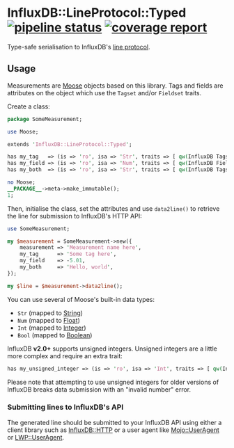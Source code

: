 # InfluxDB::LineProtocol::Typed [![pipeline status](https://gitlab.com/n7st/influxdb-lineprotocol-typed/badges/master/pipeline.svg)](https://gitlab.com/n7st/influxdb-lineprotocol-typed/-/commits/master) [![coverage report](https://gitlab.com/n7st/influxdb-lineprotocol-typed/badges/master/coverage.svg)](https://gitlab.com/n7st/influxdb-lineprotocol-typed/-/commits/master)

Type-safe serialisation to InfluxDB's
[line protocol](https://v2.docs.influxdata.com/v2.0/reference/syntax/line-protocol/).

## Usage

Measurements are [Moose](https://metacpan.org/pod/Moose) objects based on this
library. Tags and fields are attributes on the object which use the `Tagset`
and/or `Fieldset` traits.

Create a class:

```perl
package SomeMeasurement;

use Moose;

extends 'InfluxDB::LineProtocol::Typed';

has my_tag   => (is => 'ro', isa => 'Str', traits => [ qw(InfluxDB Tagset) ]);
has my_field => (is => 'ro', isa => 'Num', traits => [ qw(InfluxDB Fieldset) ]);
has my_both  => (is => 'ro', isa => 'Str', traits => [ qw(InfluxDB Tagset Fieldset) ]);

no Moose;
__PACKAGE__->meta->make_immutable();
1;
```

Then, initialise the class, set the attributes and use `data2line()` to retrieve
the line for submission to InfluxDB's HTTP API:

```perl
use SomeMeasurement;

my $measurement = SomeMeasurement->new({
    measurement => 'Measurement name here',
    my_tag      => 'Some tag here',
    my_field    => -5.01,
    my_both     => 'Hello, world',
});

my $line = $measurement->data2line();
```

You can use several of Moose's built-in data types:

* `Str` (mapped to [String](https://v2.docs.influxdata.com/v2.0/reference/syntax/line-protocol/#string))
* `Num` (mapped to [Float](https://v2.docs.influxdata.com/v2.0/reference/syntax/line-protocol/#float))
* `Int` (mapped to [Integer](https://v2.docs.influxdata.com/v2.0/reference/syntax/line-protocol/#integer))
* `Bool` (mapped to [Boolean](https://v2.docs.influxdata.com/v2.0/reference/syntax/line-protocol/#boolean))

InfluxDB **v2.0+** supports unsigned integers. Unsigned integers are a little
more complex and require an extra trait:

```perl
has my_unsigned_integer => (is => 'ro', isa => 'Int', traits => [ qw(InfluxDB Fieldset Unsigned) ]);
```

Please note that attempting to use unsigned integers for older versions of
InfluxDB breaks data submission with an "invalid number" error.

### Submitting lines to InfluxDB's API

The generated line should be submitted to your InfluxDB API using either a
client library such as [InfluxDB::HTTP](https://metacpan.org/pod/InfluxDB::HTTP)
or a user agent like [Mojo::UserAgent](https://mojolicious.org/perldoc/Mojo/UserAgent)
or [LWP::UserAgent](https://metacpan.org/pod/LWP::UserAgent).